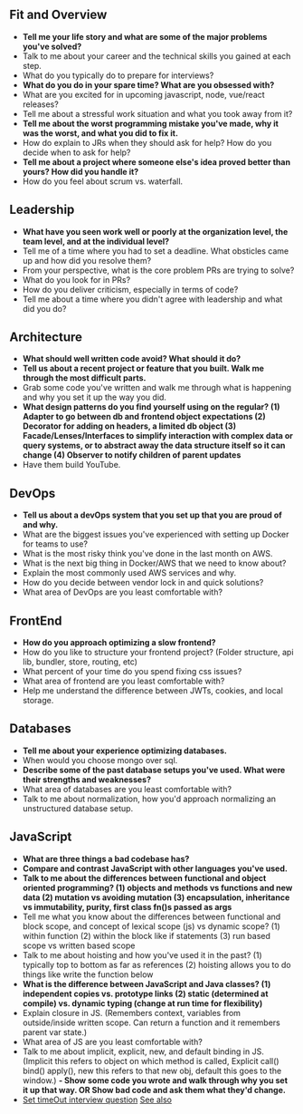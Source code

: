 ## Fit and Overview
- **Tell me your life story and what are some of the major problems you've solved?**
- Talk to me about your career and the technical skills you gained at each step.
- What do you typically do to prepare for interviews?
- **What do you do in your spare time? What are you obsessed with?**
- What are you excited for in upcoming javascript, node, vue/react releases?
- Tell me about a stressful work situation and what you took away from it?
- **Tell me about the worst programming mistake you've made, why it was the worst, and what you did to fix it.**
- How do explain to JRs when they should ask for help? How do you decide when to ask for help?
- **Tell me about a project where someone else's idea proved better than yours? How did you handle it?**
- How do you feel about scrum vs. waterfall.

## Leadership
- **What have you seen work well or poorly at the organization level, the team level, and at the individual level?**
- Tell me of a time where you had to set a deadline. What obsticles came up and how did you resolve them?
- From your perspective, what is the core problem PRs are trying to solve?
- What do you look for in PRs?
- How do you deliver criticism, especially in terms of code?
- Tell me about a time where you didn't agree with leadership and what did you do?

## Architecture
- **What should well written code avoid? What should it do?**
- **Tell us about a recent project or feature that you built. Walk me through the most difficult parts.**
- Grab some code you've written and walk me through what is happening and why you set it up the way you did.
- **What design patterns do you find yourself using on the regular? (1) Adapter to go between db and frontend object expectations (2) Decorator for adding on headers, a limited db object (3) Facade/Lenses/Interfaces to simplify interaction with complex data or query systems, or to abstract away the data structure itself so it can change (4) Observer to notify children of parent updates**
- Have them build YouTube.

## DevOps
- **Tell us about a devOps system that you set up that you are proud of and why.**
- What are the biggest issues you've experienced with setting up Docker for teams to use?
- What is the most risky think you've done in the last month on AWS.
- What is the next big thing in Docker/AWS that we need to know about?
- Explain the most commonly used AWS services and why.
- How do you decide between vendor lock in and quick solutions?
- What area of DevOps are you least comfortable with?
 
## FrontEnd
- **How do you approach optimizing a slow frontend?**
- How do you like to structure your frontend project? (Folder structure, api lib, bundler, store, routing, etc)
- What percent of your time do you spend fixing css issues?
- What area of frontend are you least comfortable with?
- Help me understand the difference between JWTs, cookies, and local storage.

## Databases
- **Tell me about your experience optimizing databases.**
- When would you choose mongo over sql.
- **Describe some of the past database setups you've used. What were their strengths and weaknesses?**
- What area of databases are you least comfortable with?
- Talk to me about normalization, how you'd approach normalizing an unstructured database setup.

## JavaScript
- **What are three things a bad codebase has?**
- **Compare and contrast JavaScript with other languages you've used.**
- **Talk to me about the differences between functional and object oriented programming? (1) objects and methods vs functions and new data (2) mutation vs avoiding mutation (3) encapsulation, inheritance vs immutability, purity, first class fn()s passed as args**
- Tell me what you know about the differences between functional and block scope, and concept of lexical scope (js) vs dynamic scope? (1) within function (2) within the block like if statements (3) run based scope vs written based scope
- Talk to me about hoisting and how you've used it in the past? (1) typically top to bottom as far as references (2) hoisting allows you to do things like write the function below
- **What is the difference between JavaScript and Java classes? (1) independent copies vs. prototype links (2) static (determined at compile) vs. dynamic typing (change at run time for flexibility)**
- Explain closure in JS. (Remembers context, variables from outside/inside written scope. Can return a function and it remembers parent var state.)
- What area of JS are you least comfortable with?
- Talk to me about implicit, explicit, new, and default binding in JS. (Implicit this refers to object on which method is called, Explicit call() bind() apply(), new this refers to that new obj, default this goes to the window.)
**- Show some code you wrote and walk through why you set it up that way. OR Show bad code and ask them what they'd change.**
- [Set timeOut interview question](https://www.google.com/search?q=set+timeout+question+interview+question&rlz=1C5GCEM_en&oq=set+timeout+question+interview+question&gs_lcrp=EgZjaHJvbWUyBggAEEUYOTIHCAEQIRigATIHCAIQIRigATIHCAMQIRigATIHCAQQIRigATIHCAUQIRigAdIBCTE2MTQyajBqN6gCALACAA&sourceid=chrome&ie=UTF-8) [See also](https://github.com/getify/You-Dont-Know-JS/blob/1st-ed/scope%20%26%20closures/ch5.md)

